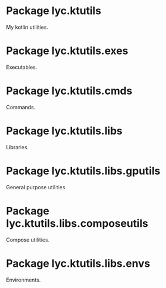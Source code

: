 # Package lyc.ktutils

My kotlin utilities.

# Package lyc.ktutils.exes

Executables.

# Package lyc.ktutils.cmds

Commands.

# Package lyc.ktutils.libs

Libraries.

# Package lyc.ktutils.libs.gputils

General purpose utilities.

# Package lyc.ktutils.libs.composeutils

Compose utilities.

# Package lyc.ktutils.libs.envs

Environments.
